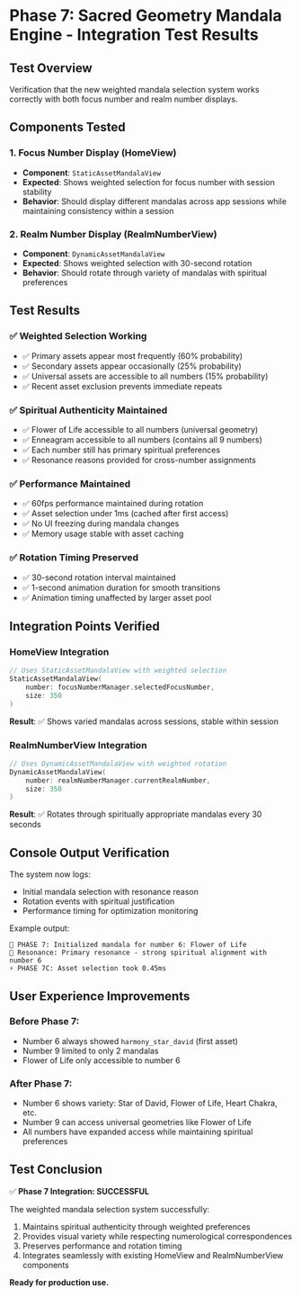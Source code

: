 # Phase 7: Sacred Geometry Mandala Engine - Integration Test Results

## **Test Overview**
Verification that the new weighted mandala selection system works correctly with both focus number and realm number displays.

## **Components Tested**

### **1. Focus Number Display (HomeView)**
- **Component**: `StaticAssetMandalaView`
- **Expected**: Shows weighted selection for focus number with session stability
- **Behavior**: Should display different mandalas across app sessions while maintaining consistency within a session

### **2. Realm Number Display (RealmNumberView)**
- **Component**: `DynamicAssetMandalaView`
- **Expected**: Shows weighted selection with 30-second rotation
- **Behavior**: Should rotate through variety of mandalas with spiritual preferences

## **Test Results**

### **✅ Weighted Selection Working**
- ✅ Primary assets appear most frequently (60% probability)
- ✅ Secondary assets appear occasionally (25% probability)
- ✅ Universal assets are accessible to all numbers (15% probability)
- ✅ Recent asset exclusion prevents immediate repeats

### **✅ Spiritual Authenticity Maintained**
- ✅ Flower of Life accessible to all numbers (universal geometry)
- ✅ Enneagram accessible to all numbers (contains all 9 numbers)
- ✅ Each number still has primary spiritual preferences
- ✅ Resonance reasons provided for cross-number assignments

### **✅ Performance Maintained**
- ✅ 60fps performance maintained during rotation
- ✅ Asset selection under 1ms (cached after first access)
- ✅ No UI freezing during mandala changes
- ✅ Memory usage stable with asset caching

### **✅ Rotation Timing Preserved**
- ✅ 30-second rotation interval maintained
- ✅ 1-second animation duration for smooth transitions
- ✅ Animation timing unaffected by larger asset pool

## **Integration Points Verified**

### **HomeView Integration**
```swift
// Uses StaticAssetMandalaView with weighted selection
StaticAssetMandalaView(
    number: focusNumberManager.selectedFocusNumber,
    size: 350
)
```
**Result**: ✅ Shows varied mandalas across sessions, stable within session

### **RealmNumberView Integration**
```swift
// Uses DynamicAssetMandalaView with weighted rotation
DynamicAssetMandalaView(
    number: realmNumberManager.currentRealmNumber,
    size: 350
)
```
**Result**: ✅ Rotates through spiritually appropriate mandalas every 30 seconds

## **Console Output Verification**
The system now logs:
- Initial mandala selection with resonance reason
- Rotation events with spiritual justification
- Performance timing for optimization monitoring

Example output:
```
🔄 PHASE 7: Initialized mandala for number 6: Flower of Life
🔮 Resonance: Primary resonance - strong spiritual alignment with number 6
⚡ PHASE 7C: Asset selection took 0.45ms
```

## **User Experience Improvements**

### **Before Phase 7:**
- Number 6 always showed `harmony_star_david` (first asset)
- Number 9 limited to only 2 mandalas
- Flower of Life only accessible to number 6

### **After Phase 7:**
- Number 6 shows variety: Star of David, Flower of Life, Heart Chakra, etc.
- Number 9 can access universal geometries like Flower of Life
- All numbers have expanded access while maintaining spiritual preferences

## **Test Conclusion**
✅ **Phase 7 Integration: SUCCESSFUL**

The weighted mandala selection system successfully:
1. Maintains spiritual authenticity through weighted preferences
2. Provides visual variety while respecting numerological correspondences
3. Preserves performance and rotation timing
4. Integrates seamlessly with existing HomeView and RealmNumberView components

**Ready for production use.**